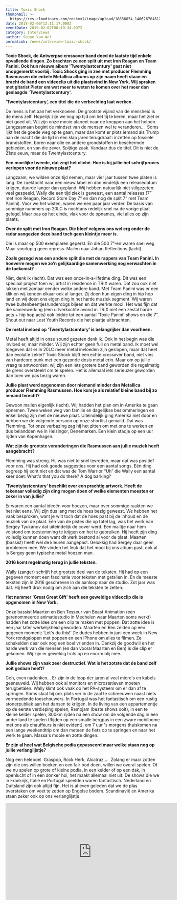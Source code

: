 ```yaml
---
title: Toxic Shock
thumbnail: >-
  https://res.cloudinary.com/rockxxl/image/upload/18836854_1406267046121826_3458718445501663696_o.jpg
date: 2018-02-06T12:11:17.000Z
eventDate: 2019-02-02T08:19:34.607Z
category: Interviews
author: Seppe Van Ael
permalink: /news/interview-toxic-shock/
---
```

**Toxic Shock, de Antwerpse crossover band deed de laatste tijd enkele opvallende dingen. Zo brachten ze een split uit met Iron Reagan en Team Panini. Ook hun nieuwe album 'Twentylastcentury' gaat niet onopgemerkt voorbij. Toxic Shock ging in zee met producer Flemming Rasmussen die enkele Metallica albums op zijn naam heeft staan en bracht de band een videoclip uit die plaatsvind in New York. Wij spraken met gitarist Pieter om wat meer te weten te komen over het meer dan geslaagde 'Twentylastcentury'.**

**‘Twentylastcentury’, een titel die de verbeelding laat werken.** 

De mens is het aan het verknoeien. De grootste vijand van de mensheid is de mens zelf. Hopelijk zijn we nog op tijd om het tij te keren, maar het ziet er niet goed uit. Wij zijn onze mooie planeet naar de knoppen aan het helpen. Langzaamaan begint de mindset van de mensen wel te veranderen…  Soms lijkt het de goede weg op te gaan, maar dan komt er plots iemand als Trump aan de macht die de tijd in één klap jaren terugdraait: inzetten op fossiele brandstoffen, boren naar olie en andere grondstoffen in beschermde gebieden, en van die zever. Spijtige zaak. Vandaar dus de titel. Dit is niet de 21ste eeuw, maar de Twentylastcentury.

**Een moeilijke tweede, dat zegt het cliché. Hoe is bij jullie het schrijfproces verlopen voor de nieuwe plaat?**

Langzaam, we wilden onze tijd nemen, maar vier jaar tussen twee platen is lang. De zoektocht naar een nieuw label en dan eindelijk een releasedatum krijgen, duurde langer dan gepland. Wij hebben natuurlijk niet stilgezeten: veel gespeeld, Wally die een tijd ziek is geweest, een aantal releases (7” met Iron Reagan, Record Store Day 7” en dan nog de split 7” met Team Panini). Voor we het wisten, waren we een paar jaar verder. De basis van sommige nummers op 20LC is nochtans redelijk snel na de vorige plaat gelegd. Maar pas op het einde, vlak voor de opnames, viel alles op zijn plaats.

**Over de split met Iron Reagan. Die bleef volgens ons wel erg onder de radar aangezien deze band toch geen kleintje meer is.** 

Die is maar op 500 exemplaren geperst. En die 500 7”-en waren snel weg. Maar voorlopig geen repress. Mailen naar Johan Reflections (lacht).

**Zoals gezegd was een andere split die met de rappers van Team Panini. In hoeverre mogen we zo’n gelijkaardige samenwerking nog verwachten in de toekomst?**

Niet, denk ik (lacht). Dat was een once-in-a-lifetime ding. Dit was een speciaal project toen wij artist in residence in TRIX waren. Dat zou ook niet lukken met zomaar eender welke andere band. Met Team Panini was er een klik en wij kenden elkaar ook al langer. Zij doen hun eigen ding in hip hop land en wij doen ons eigen ding in het harde muziek segment. Wij waren twee buitenbeentjes/underdogs bijeen en dat werkte mooi. Het was fijn dat die samenwerking (een uitverkochte avond in TRIX met een zestal harde acts + hip hop acts) ook leidde tot een aantal 'Toxic Panini' shows en die 7”. Shout out naar Lost Youth Records die het plaatje uitbrachten.

**De metal invloed op ‘Twentylastcentury’ is belangrijker dan voorheen.**

Metal heeft altijd in onze sound gezeten denk ik. Ook in het begin was die invloed er, maar minder. Wij zijn echter geen full on metal band. Ik moet wel toegeven dat er in 20LC meer metal invloeden zijn geslopen, maar dat heet dan evolutie zeker? Toxic Shock blijft een echte crossover band, niet vies van hardcore punk met een gezonde dosis metal erin. Maar om op jullie vraag te antwoorden: wij zijn een iets grotere band geworden die regelmatig de grens oversteekt om te spelen. Het is allemaal iets serieuzer geworden dan toen we pas bezig waren.

**Jullie plaat werd opgenomen door niemand minder dan Metallica producer Flemming Rasmussen. Hoe kom je als relatief kleine band bij zo iemand terecht?**

Gewoon mailen eigenlijk (lacht). Wij hadden het plan om in Amerika te gaan opnemen. Twee weken weg van familie en dagelijkse beslommeringen en enkel bezig zijn met de nieuwe plaat. Uiteindelijk ging Amerika niet door en hebben we de volgende persoon op onze shortlist gemaild. Dat was Flemming. Tot onze verbazing zag hij het zitten om met ons te werken en dus belandden we in Helsingor, Denemarken. Een klein stadje op een uur rijden van Kopenhagen.

**Wat zijn de grootste veranderingen die Rasmussen aan jullie muziek heeft aangebracht?**

Flemming was streng. Hij was niet te snel tevreden, maar dat was positief voor ons. Hij had ook goede suggesties voor een aantal songs. Eén ding begreep hij echt niet en dat was de Tom Warrior “Uh” die Wally een aantal keer doet: What's that you do there? A dog barking?

**‘Twentylastcentury’ beschikt over een prachtig artwork. Heeft de tekenaar volledig zijn ding mogen doen of welke elementen moesten er zeker in van jullie?**

Er waren een aantal ideeën voor hoezen, maar over sommige raakten we het niet eens. Wij zijn dus lang met de hoes bezig geweest. We hebben het vaak besproken, want je wilt toch dat de hoes past bij de inhoud en de muziek van de plaat. Eén van de pistes die op tafel lag, was het werk van Sergey Tyukanov dat uiteindelijk de cover werd. Een mailtje naar hem volstond om toestemming te krijgen om het te gebruiken. Hij heeft zijn ding volledig kunnen doen want dit werk bestond al voor de plaat. Maarten (bassist) heeft wel de kleuren aangepast. Gelukkig had Sergey daar geen problemen mee. We vinden het leuk dat het mooi bij ons album past, ook al is Sergey geen typische metal hoezen man.

**2016 komt regelmatig terug in jullie teksten.** 

Wally (zanger) schrijft het grootste deel van de teksten. Hij had op een gegeven moment een fascinatie voor teksten met getallen in. En de meeste teksten zijn in 2016 geschreven in de aanloop naar de studio. Zot jaar was dat. Hij heeft druk nodig om zich aan die teksten te zetten.

**Het nummer ‘Great Great Gift’ heeft een geweldige videoclip die is opgenomen in New York.** 

Onze bassist Maarten en Ben Tesseur van Beast Animation (een gerenommeerde animatiestudio in Mechelen waar Maarten soms werkt) hadden het zotte idee om een clip te maken met poppen. Dat zotte idee is een jaar later werkelijkheid geworden. Maarten en Ben zeiden op een gegeven moment: ‘Let's do this!’ De dudes hebben in juni een week in New York rondgelopen met poppen en een iPhone om alles te filmen. Ze schakelden daar ook nog een boel vrienden in. Dankzij de goodwill en het harde werk van die mensen (en dan vooral Maarten en Ben) is die clip er gekomen. Wij zijn er geweldig trots op en enorm blij mee.

**Jullie shows zijn vaak zeer destructief. Wat is het zotste dat de band zelf ooit gedaan heeft?**

Goh, even nadenken… Er zijn in de loop der jaren al veel micro's en kabels gesneuveld. Wij hebben ook al monitors en microstatieven moeten terugbetalen. Wally klimt ook vaak op het PA-systeem om er dan af te springen. Soms staat hij ook plots ver in de zaal te schreeuwen naast niets vermoedende toeschouwers. In Portugal was het fantastisch om een rustig stonerpubliek aan het dansen te krijgen. In de living van een appartementje op de eerste verdieping spelen, Rampjam (beste shows ooit), in een te kleine kelder spelen, 800km rijden na een show om de volgende dag in een ander land te spelen (Rijden op een smalle bergpas in een zware mobilhome met ons als chauffeurs is niet evident), om 7 uur 's morgens thuiskomen na een lange weekendtrip om dan meteen de fiets op te springen en naar het werk te gaan. Massa's mooie en zotte dingen.

**Er zijn al heel wat Belgische podia gepasseerd maar welke staan nog op jullie verlanglijstje?**

Nog een heleboel. Graspop, Rock Herk, Alcatraz,…  Zolang er maar zotten zijn die ons willen boeken en een fair bod doen, willen we overal spelen. Of we nu spelen op grote of kleine podia, in een kelder of op een dak, in openlucht of in een donker hol, het maakt allemaal niet uit. De shows die we in Frankrijk, Italië en Portugal speelden waren fantastisch. Nederland en Duitsland zijn ook altijd fijn. Het is al even geleden dat we de plas overstaken om voet te zetten op Engelse bodem. Scandinavië en Amerika staan zeker ook op ons verlanglijstje.

<iframe width="560" height="315" src="https://www.youtube.com/embed/8hSHSOm0-io" frameborder="0" allow="accelerometer; autoplay; encrypted-media; gyroscope; picture-in-picture" allowfullscreen></iframe>
